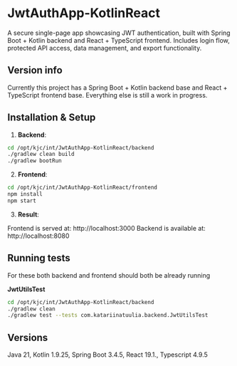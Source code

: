 # JwtAuthApp-KotlinReact
A secure single-page app showcasing JWT authentication, built with Spring Boot + Kotlin backend and React + TypeScript frontend. Includes login flow, protected API access, data management, and export functionality.

## Version info
Currently this project has a Spring Boot + Kotlin backend base and React + TypeScript frontend base. Everything else is still a work in progress.

## Installation & Setup

1. **Backend**:

```bash
cd /opt/kjc/int/JwtAuthApp-KotlinReact/backend
./gradlew clean build
./gradlew bootRun
```

2. **Frontend**:

```bash
cd /opt/kjc/int/JwtAuthApp-KotlinReact/frontend
npm install
npm start
```

3. **Result**:

Frontend is served at: http://localhost:3000
Backend is available at: http://localhost:8080

## Running tests

For these both backend and frontend should both be already running

**JwtUtilsTest**

```bash
cd /opt/kjc/int/JwtAuthApp-KotlinReact/backend
./gradlew clean
./gradlew test --tests com.katariinatuulia.backend.JwtUtilsTest
```

## Versions

Java 21, Kotlin 1.9.25, Spring Boot 3.4.5, React 19.1., Typescript 4.9.5